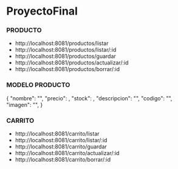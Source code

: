 # ProyectoFinal

### PRODUCTO

* http://localhost:8081/productos/listar
* http://localhost:8081/productos/listar/:id
* http://localhost:8081/productos/guardar
* http://localhost:8081/productos/actualizar/:id
* http://localhost:8081/productos/borrar/:id

### MODELO PRODUCTO

{
  "nombre": "", 
  "precio": ,
  "stock": ,
  "descripcion": "",
  "codigo": "",
  "imagen": "",
}

### CARRITO

* http://localhost:8081/carrito/listar
* http://localhost:8081/carrito/listar/:id
* http://localhost:8081/carrito/guardar
* http://localhost:8081/carrito/actualizar/:id
* http://localhost:8081/carrito/borrar/:id
